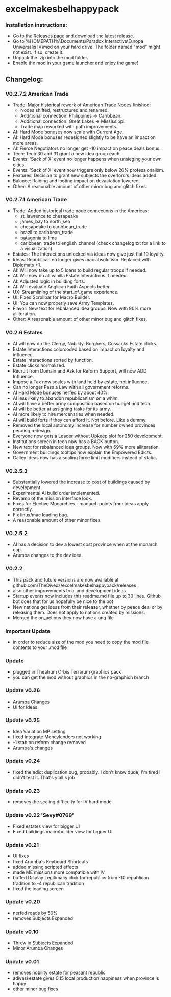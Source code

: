 # excelmakesbelhappypack
### Installation instructions:
- Go to the [Releases](../../releases) page and download the latest release.
- Go to %HOMEPATH%\Documents\Paradox Interactive\Europa Universalis IV\mod on your hard drive. The folder named "mod" might not exist. If so, create it.
- Unpack the .zip into the mod folder.
- Enable the mod in your game launcher and enjoy the game!
## Changelog: <!---do not edit this line--->
### V0.2.7.2 American Trade
- Trade: Major historical rework of American Trade Nodes finished:
    - Nodes shifted, restructured and renamed.
    - Additional connection: Philippines -> Caribbean.
    - Additional connection: Great Lakes -> Mississippi.
    - Trade map reworked with path improvements.
- AI: Hard Mode bonuses now scale with Current Age.
- AI: Hard Mode bonuses redesigned slightly to be have an impact on more areas.
- AI: Fierce Negotiators no longer get -10 impact on peace deals bonus.
- Tech: Tech 30 and 31 grant a new idea group each.
- Events: 'Sack of X' event no longer happens when unsieging your own cities.
- Events: 'Sack of X' event now triggers only below 20% professionalism.
- Features: Decision to grant new subjects the overlord's ideas added.
- Balance: Raiding and looting impact on devastation lowered.
- Other: A reasonable amount of other minor bug and glitch fixes.
### V0.2.7.1 American Trade
- Trade: Added historical trade node connections in the Americas:
    - st_lawrence to chesapeake
    - james_bay to north_sea
    - chesapeake to caribbean_trade
    - brazil to caribbean_trade
    - patagonia to lima
    - caribbean_trade to english_channel
  (check changelog.txt for a link to a visualization)
- Estates: The Interactions unlocked via ideas now give just flat 10 loyalty.
- Ideas: Republican no longer gives max absolutism. Replaced with Diplomats +1.
- AI: Will now take up to 5 loans to build regular troops if needed.
- AI: Will now do all vanilla Estate Interactions if needed.
- AI: Adjusted logic in building forts.
- AI: Will evaluate Anglican Faith Aspects better.
- UX: Streamlining of the start_of_game experience.
- UI: Fixed Scrollbar for Macro Builder.
- UI: You can now properly save Army Templates.
- Flavor: New text for rebalanced idea groups. Now with 90% more alliteration.
- Other: A reasonable amount of other minor bug and glitch fixes.
### V0.2.6 Estates
- AI will now do the Clergy, Nobility, Burghers, Cossacks Estate clicks.
- Estate Interactions colorcoded based on impact on loyalty and influence.
- Estate interactions sorted by function.
- Estate clicks normalized.
- Recruit from Domain and Ask for Reform Support, will now ADD Influence.
- Impose a Tax now scales with land held by estate, not influence.
- Can no longer Pass a Law with all government reforms.
- AI Hard Mode bonuses nerfed by about 40%.
- AI less likely to abandon republicanism on a whim.
- AI will have a better army composition based on budget and tech.
- AI will be better at assigning tasks for its army.
- AI more likely to hire mercenaries when needed.
- AI will build forts if they can afford it. Not before. Like a dummy.
- Removed the local autonomy increase for number owned provinces pending redesign.
- Everyone now gets a Leader without Upkeep slot for 250 development.
- Institutions screen in tech now has a BACK button.
- New text for rebalanced idea groups. Now with 69% more alliteration.
- Government buildings tooltips now explain the Empowered Edicts.
- Galley Ideas now has a scaling force limit modifiers instead of static.
### V0.2.5.3
- Substantially lowered the increase to cost of buildings caused by development.
- Experimental AI build order implemented.
- Revamp of the mission interface look.
- Fixes for Elective Monarchies - monarch points from ideas apply correctly.
- Fix linux/mac loading bug.
- A reasonable amount of other minor fixes.
### V0.2.5.2
- AI has a decision to dev a lowest cost province when at the monarch cap.
- Arumba changes to the dev idea. 
### V0.2.2
- This pack and future versions are now available at github.com/TheDivexz/excelmakesbelhappypack/releases
- also other improvements to ai and development ideas
- Startup events now includes this readme.md file up to 30 lines.  Github bot does that for us hopefully be nice to the bot
- New nations get ideas from their releaser, whether by peace deal or by releasing them. Does not apply to nations created by missions.
- Merged the on_actions they now have a unq file
### Important Update
- in order to reduce size of the mod you need to copy the mod file contents to your .mod file
### Update
- plugged in Theatrum Orbis Terrarum graphics pack
- you can get the mod without graphics in the no-graphich branch
### Update v0.26
- Arumba Changes
- UI for Ideas
### Update v0.25
- Idea Variation MP setting
- fixed integrate Moneylenders not working
- -1 stab on reform change removed
- Arumba's changes
### Update v0.24
- fixed the edict duplication bug, probably. I don't know dude, I'm tired I didn't test it. That's y'all's job
### Update v0.23
- removes the scaling difficulty for IV hard mode
### Update v0.22 'Sevy#0769'
- Fixed estates view for bigger UI
- Fixed buildings macrobuilder view for bigger UI
### Update v0.21
- UI fixes
- fixed Arumba's Keyboard Shortcuts
- added missing scripted effects
- made ME missions more compatible with IV
- buffed Display Legitimacy click for republics from -10 republican tradition to -4 republican tradition
- fixed the loading screen
### Update v0.20
- nerfed roads by 50%
- removes Subjects Expanded
### Update v0.10
- Threw in Subjects Expanded
- Minor Arumba Changes
### Update v0.01
- removes nobility estate for peasant republic
- adivasi estate gives 0.15 local production happiness when province is happy
- other minor bug fixes
